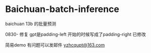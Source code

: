 # Baichuan-batch-inference
baichuan 13b 的批量预测

0830- 修复  gpt是padding-left 开始的时候写成了padding-right 已修改

简易demo 有问题可以发邮件 yzhcqupt@163.com

